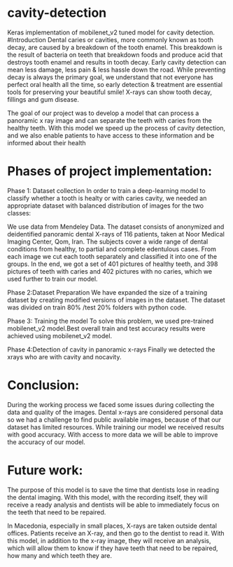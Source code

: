 # cavity-detection
Keras implementation of mobilenet_v2 tuned model for cavity detection.
#Introduction 
Dental caries or cavities, more commonly known as tooth decay, are caused by a breakdown of the tooth enamel. This breakdown is the result of bacteria on teeth that breakdown foods and produce acid that destroys tooth enamel and results in tooth decay. Early cavity detection can mean less damage, less pain & less hassle down the road. While preventing decay is always the primary goal, we understand that not everyone has perfect oral health all the time, so early detection & treatment are essential tools for preserving your beautiful smile! X-rays can show tooth decay, fillings and gum disease.

The goal of our project was to develop a model that can process a panoramic x ray image and can separate the teeth with caries from the healthy teeth. With this model we speed up the process of cavity detection, and we also enable patients to have access to these information and be informed about their health

# Phases of project implementation:
Phase 1: Dataset collection
 In order to train a deep-learning model to classify whether a tooth is healty or with caries cavity, we needed an appropriate dataset with balanced distribution of images for the two classes:

We use data from Mendeley Data. The dataset consists of anonymized and deidentified panoramic dental X-rays of 116 patients, taken at Noor Medical Imaging Center, Qom, Iran. The subjects cover a wide range of dental conditions from healthy, to partial and complete edentulous cases. From each image we cut each tooth separately and classified it into one of the groups. In the end, we got a set of 401 pictures of healthy teeth, and 398 pictures of teeth with caries and 402 pictures with no caries, which we used further to train our model.

Phase 2:Dataset Preparation
   We have expanded the size of a training dataset by creating modified versions of images in the dataset. The dataset was divided on train 80% /test 20% folders with python code.
   
Phase 3: Training the model
    To solve this problem, we used pre-trained mobilenet_v2 model.Best overall train and test accuracy results were achieved using mobilenet_v2 model.
    
Phase 4:Detection of cavity in panoramic x-rays
   Finally we detected the xrays who are with cavity and nocavity.
  
# Conclusion:
  During the working process we faced some issues during collecting the data and quality of the images. Dental x-rays are considered personal data so we had a challenge to find public available images, because of that our dataset has limited resources. While training our model we received results with good accuracy. With access to more data we will be able to improve the accuracy of our model.
  
# Future work:
The purpose of this model is to save the time that dentists lose in reading the dental imaging. With this model, with the recording itself, they will receive a ready analysis and dentists will be able to immediately focus on the teeth that need to be repaired.

In Macedonia, especially in small places, X-rays are taken outside dental offices. Patients receive an X-ray, and then go to the dentist to read it. With this model, in addition to the x-ray image, they will receive an analysis, which will allow them to know if they have teeth that need to be repaired, how many and which teeth they are.















